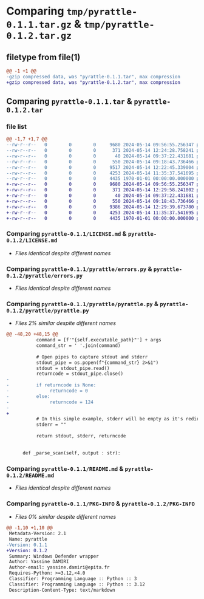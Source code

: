 # Comparing `tmp/pyrattle-0.1.1.tar.gz` & `tmp/pyrattle-0.1.2.tar.gz`

## filetype from file(1)

```diff
@@ -1 +1 @@
-gzip compressed data, was "pyrattle-0.1.1.tar", max compression
+gzip compressed data, was "pyrattle-0.1.2.tar", max compression
```

## Comparing `pyrattle-0.1.1.tar` & `pyrattle-0.1.2.tar`

### file list

```diff
@@ -1,7 +1,7 @@
--rw-r--r--   0        0        0     9680 2024-05-14 09:56:55.256347 pyrattle-0.1.1/LICENSE.md
--rw-r--r--   0        0        0      371 2024-05-14 12:24:28.758241 pyrattle-0.1.1/pyproject.toml
--rw-r--r--   0        0        0       40 2024-05-14 09:37:22.431681 pyrattle-0.1.1/pyrattle/__init__.py
--rw-r--r--   0        0        0      550 2024-05-14 09:18:43.736466 pyrattle-0.1.1/pyrattle/errors.py
--rw-r--r--   0        0        0     9517 2024-05-14 12:22:45.339004 pyrattle-0.1.1/pyrattle/pyrattle.py
--rw-r--r--   0        0        0     4253 2024-05-14 11:35:37.541695 pyrattle-0.1.1/README.md
--rw-r--r--   0        0        0     4435 1970-01-01 00:00:00.000000 pyrattle-0.1.1/PKG-INFO
+-rw-r--r--   0        0        0     9680 2024-05-14 09:56:55.256347 pyrattle-0.1.2/LICENSE.md
+-rw-r--r--   0        0        0      371 2024-05-14 12:29:58.241802 pyrattle-0.1.2/pyproject.toml
+-rw-r--r--   0        0        0       40 2024-05-14 09:37:22.431681 pyrattle-0.1.2/pyrattle/__init__.py
+-rw-r--r--   0        0        0      550 2024-05-14 09:18:43.736466 pyrattle-0.1.2/pyrattle/errors.py
+-rw-r--r--   0        0        0     9386 2024-05-14 12:29:39.673780 pyrattle-0.1.2/pyrattle/pyrattle.py
+-rw-r--r--   0        0        0     4253 2024-05-14 11:35:37.541695 pyrattle-0.1.2/README.md
+-rw-r--r--   0        0        0     4435 1970-01-01 00:00:00.000000 pyrattle-0.1.2/PKG-INFO
```

### Comparing `pyrattle-0.1.1/LICENSE.md` & `pyrattle-0.1.2/LICENSE.md`

 * *Files identical despite different names*

### Comparing `pyrattle-0.1.1/pyrattle/errors.py` & `pyrattle-0.1.2/pyrattle/errors.py`

 * *Files identical despite different names*

### Comparing `pyrattle-0.1.1/pyrattle/pyrattle.py` & `pyrattle-0.1.2/pyrattle/pyrattle.py`

 * *Files 2% similar despite different names*

```diff
@@ -48,20 +48,15 @@
           command = [f'"{self.executable_path}"'] + args
           command_str = ' '.join(command)
           
           # Open pipes to capture stdout and stderr
           stdout_pipe = os.popen(f"{command_str} 2>&1")
           stdout = stdout_pipe.read()
           returncode = stdout_pipe.close()
-          
-          if returncode is None:
-               returncode = 0
-          else:
-               returncode = 124
-          
+      
           # In this simple example, stderr will be empty as it's redirected to stdout
           stderr = ""
 
           return stdout, stderr, returncode
 
      
      def _parse_scan(self, output : str):
```

### Comparing `pyrattle-0.1.1/README.md` & `pyrattle-0.1.2/README.md`

 * *Files identical despite different names*

### Comparing `pyrattle-0.1.1/PKG-INFO` & `pyrattle-0.1.2/PKG-INFO`

 * *Files 0% similar despite different names*

```diff
@@ -1,10 +1,10 @@
 Metadata-Version: 2.1
 Name: pyrattle
-Version: 0.1.1
+Version: 0.1.2
 Summary: Windows Defender wrapper
 Author: Yassine DAMIRI
 Author-email: yassine.damiri@epita.fr
 Requires-Python: >=3.12,<4.0
 Classifier: Programming Language :: Python :: 3
 Classifier: Programming Language :: Python :: 3.12
 Description-Content-Type: text/markdown
```

